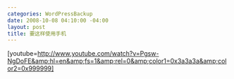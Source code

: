 ```yaml
--- 
categories: WordPressBackup
date: 2008-10-08 04:10:00 -04:00
layout: post
title: 要这样使用手机
---
```

[youtube=http://www.youtube.com/watch?v=Pgsw-NgDoFE&amp;hl=en&amp;fs=1&amp;rel=0&amp;color1=0x3a3a3a&amp;color2=0x999999]
